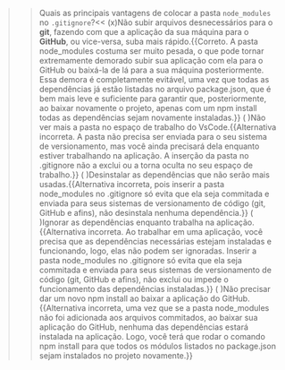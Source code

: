 >>Quais as principais vantagens de colocar a pasta `node_modules` no `.gitignore`?<<
(x)Não subir arquivos desnecessários para o **git**, fazendo com que a aplicação da sua máquina para o **GitHub**, ou vice-versa, suba mais rápido.{{Correto. A pasta node_modules costuma ser muito pesada, o que pode tornar extremamente demorado subir sua aplicação com ela para o GitHub ou baixá-la de lá para a sua máquina posteriormente. Essa demora é completamente evitável, uma vez que todas as dependências já estão listadas no arquivo package.json, que é bem mais leve e suficiente para garantir que, posteriormente, ao baixar novamente o projeto, apenas com um npm install todas as dependências sejam novamente instaladas.}}
( )Não ver mais a pasta no espaço de trabalho do VsCode.{{Alternativa incorreta. A pasta não precisa ser enviada para o seu sistema de versionamento, mas você ainda precisará dela enquanto estiver trabalhando na aplicação. A inserção da pasta no .gitignore não a exclui ou a torna oculta no seu espaço de trabalho.}}
( )Desinstalar as dependências que não serão mais usadas.{{Alternativa incorreta, pois inserir a pasta node_modules no .gitignore só evita que ela seja commitada e enviada para seus sistemas de versionamento de código (git, GitHub e afins), não desinstala nenhuma dependência.}}
( )Ignorar as dependências enquanto trabalha na aplicação.{{Alternativa incorreta. Ao trabalhar em uma aplicação, você precisa que as dependências necessárias estejam instaladas e funcionando, logo, elas não podem ser ignoradas. Inserir a pasta node_modules no .gitignore só evita que ela seja commitada e enviada para seus sistemas de versionamento de código (git, GitHub e afins), não exclui ou impede o funcionamento das dependências instaladas.}}
( )Não precisar dar um novo npm install ao baixar a aplicação do GitHub.{{Alternativa incorreta, uma vez que se a pasta node_modules não foi adicionada aos arquivos commitados, ao baixar sua aplicação do GitHub, nenhuma das dependências estará instalada na aplicação. Logo, você terá que rodar o comando npm install para que todos os módulos listados no package.json sejam instalados no projeto novamente.}}